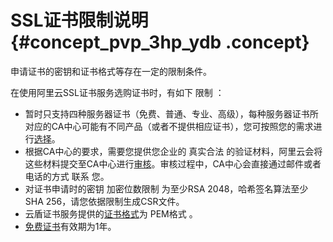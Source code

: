 # SSL证书限制说明 {#concept_pvp_3hp_ydb .concept}

申请证书的密钥和证书格式等存在一定的限制条件。

在使用阿里云SSL证书服务选购证书时，有如下 限制 ：

-   暂时只支持四种服务器证书（免费、普通、专业、高级），每种服务器证书所对应的CA中心可能有不同产品（或者不提供相应证书），您可按照您的需求进行[选择](../../../../cn.zh-CN/用户指南/选择并购买证书.md#)。
-   根据CA中心的要求，需要您提供您企业的 真实合法 的验证材料，阿里云会将这些材料提交至CA中心进行[审核](../../../../cn.zh-CN/用户指南/申请和提交审核.md#)。审核过程中，CA中心会直接通过邮件或者电话的方式 联系 您。
-   对证书申请时的密钥 加密位数限制 为至少RSA 2048，哈希签名算法至少SHA 256，请您依据限制生成CSR文件。
-   云盾证书服务提供的[证书格式](../../../../cn.zh-CN/常见问题/常见问题/主流数字证书都有哪些格式？.md#)为 PEM格式 。
-   [免费证书](cn.zh-CN/快速入门/步骤一：选配证书.md#ul_qsf_vmp_ydb)有效期为1年。

